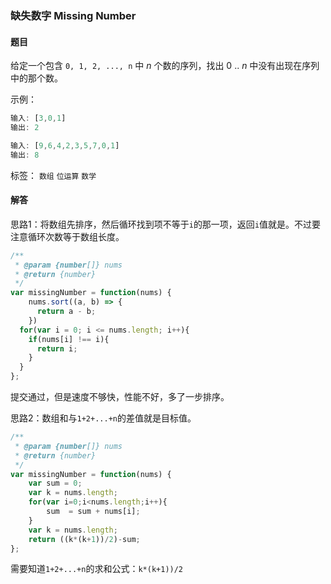 ### 缺失数字 Missing Number

#### 题目

给定一个包含 `0, 1, 2, ..., n` 中 *n* 个数的序列，找出 0 .. *n* 中没有出现在序列中的那个数。 

示例：

```javascript
输入: [3,0,1]
输出: 2

输入: [9,6,4,2,3,5,7,0,1]
输出: 8
```

标签： `数组` `位运算` `数学`

#### 解答

思路1：将数组先排序，然后循环找到项不等于`i`的那一项，返回`i`值就是。不过要注意循环次数等于数组长度。

```javascript
/**
 * @param {number[]} nums
 * @return {number}
 */
var missingNumber = function(nums) {
    nums.sort((a, b) => {
      return a - b;
    })
  for(var i = 0; i <= nums.length; i++){
    if(nums[i] !== i){
      return i;
    }
  }
};
```

提交通过，但是速度不够快，性能不好，多了一步排序。

思路2：数组和与`1+2+...+n`的差值就是目标值。

```javascript
/**
 * @param {number[]} nums
 * @return {number}
 */
var missingNumber = function(nums) {
    var sum = 0;
    var k = nums.length;
    for(var i=0;i<nums.length;i++){
        sum  = sum + nums[i];
    }
    var k = nums.length;
    return ((k*(k+1))/2)-sum; 
};
```

需要知道`1+2+...+n`的求和公式：`k*(k+1))/2`